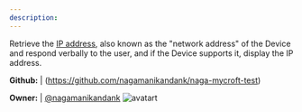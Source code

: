 ```yaml
---
description: 
---
```

Retrieve the [IP address](https://en.wikipedia.org/wiki/IP_address), also known as the "network address" of the Device and respond verbally to the user, and if the Device supports it, display the IP address.

**Github:** | (https://github.com/nagamanikandank/naga-mycroft-test)

**Owner:** | [@nagamanikandank](https://github.com/nagamanikandank) ![avatart](https://avatars0.githubusercontent.com/u/12969624?v=4)

